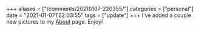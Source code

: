 +++
aliases = ["/comments/20210107-220355/"]
categories = ["personal"]
date = "2021-01-07T22:03:55"
tags = ["update"]
+++
I've added a couple new pictures to my [About](https://alexbilson.dev/about/) page. Enjoy!

